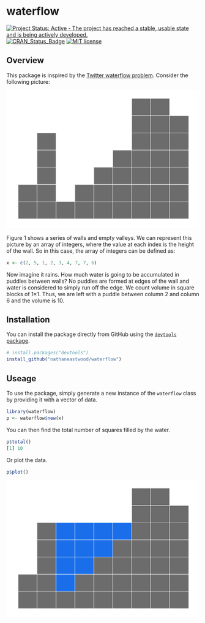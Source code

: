 <!-- README.md is generated from README.Rmd. Please edit that file -->
waterflow
=========

[![Project Status: Active - The project has reached a stable, usable state and is being actively developed.](http://www.repostatus.org/badges/latest/active.svg)](http://www.repostatus.org/#active) [![CRAN\_Status\_Badge](http://www.r-pkg.org/badges/version/waterflow)](http://cran.r-project.org/package=waterflow) [![MIT license](https://img.shields.io/github/license/mashape/apistatus.svg)]()

Overview
--------

This package is inspired by the [Twitter waterflow problem](http://chrisdone.com/posts/twitter-problem-loeb). Consider the following picture:

![Figure 1: Unfilled valleys](tools/images/README-unfilled-1.png)

Figure 1 shows a series of walls and empty valleys. We can represent this picture by an array of integers, where the value at each index is the height of the wall. So in this case, the array of integers can be defined as:

``` r
x <- c(2, 5, 1, 2, 3, 4, 7, 7, 6)
```

Now imagine it rains. How much water is going to be accumulated in puddles between walls? No puddles are formed at edges of the wall and water is considered to simply run off the edge. We count volume in square blocks of 1×1. Thus, we are left with a puddle between column 2 and column 6 and the volume is 10.

Installation
------------

You can install the package directly from GitHub using the [`devtools` package](https://github.com/hadley/devtools).

``` r
# install.packages("devtools")
install_github("nathaneastwood/waterflow")
```

Useage
------

To use the package, simply generate a new instance of the `waterflow` class by providing it with a vector of data.

``` r
library(waterflow)
p <- waterflow$new(x)
```

You can then find the total number of squares filled by the water.

``` r
p$total()
[1] 10
```

Or plot the data.

``` r
p$plot()
```

![Figure 2: Filled valleys](tools/images/README-filledPlot-1.png)
